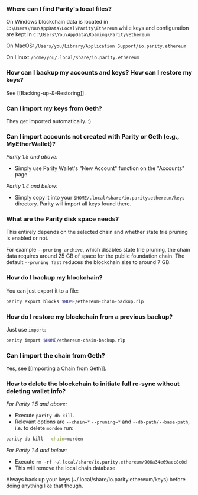 ### Where can I find Parity's local files?

On Windows blockchain data is located in `C:\Users\You\AppData\Local\Parity\Ethereum`
while keys and configuration are kept in `C:\Users\You\AppData\Roaming\Parity\Ethereum`

On MacOS: `/Users/you/Library/Application Support/io.parity.ethereum`

On Linux: `/home/you/.local/share/io.parity.ethereum`

### How can I backup my accounts and keys? How can I restore my keys?

See [[Backing-up-&-Restoring]].

### Can I import my keys from Geth?

They get imported automatically. :)

### Can I import accounts not created with Parity or Geth (e.g., MyEtherWallet)?

_Parity 1.5 and above:_

- Simply use Parity Wallet's "New Account" function on the "Accounts" page.

_Parity 1.4 and below:_

- Simply copy it into your `$HOME/.local/share/io.parity.ethereum/keys` directory. Parity will import all keys found there.

### What are the Parity disk space needs?

This entirely depends on the selected chain and whether state trie pruning is enabled or not.

For example `--pruning archive`, which disables state trie pruning, the chain data requires around 25 GB of space for the public foundation chain. The default `--pruning fast` reduces the blockchain size to around 7 GB.

### How do I backup my blockchain?

You can just export it to a file:

```bash
parity export blocks $HOME/ethereum-chain-backup.rlp
```

### How do I restore my blockchain from a previous backup?

Just use `import`:
```bash
parity import $HOME/ethereum-chain-backup.rlp
```

### Can I import the chain from Geth?

Yes, see [[Importing a Chain from Geth]].

### How to delete the blockchain to initiate full re-sync without deleting wallet info?

_For Parity 1.5 and above:_

- Execute `parity db kill`.
- Relevant options are `--chain=*` `--pruning=*` and `--db-path/--base-path`, i.e. to delete `morden` run:

```bash
parity db kill --chain=morden
```

_For Parity 1.4 and below:_

- Execute `rm -rf ~/.local/share/io.parity.ethereum/906a34e69aec8c0d`
- This will remove the local chain database.

Always back up your keys (~/.local/share/io.parity.ethereum/keys) before doing anything like that though.
